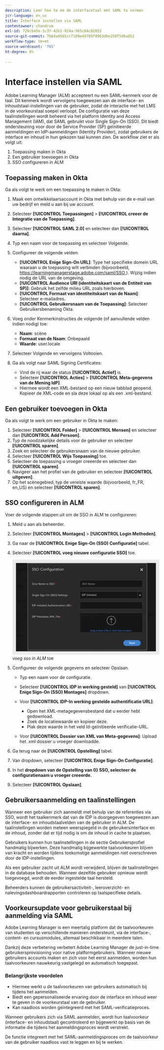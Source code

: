 ```yaml
---
description: Leer hoe te om de interfacetaal met SAML te vormen
jcr-language: en_us
title: Interface instellen via SAML
contentowner: chandrum
exl-id: 726cb45e-1c37-42b1-924a-565c84c82852
source-git-commit: 7b84a4565ccf109ed4789f4963d6e250f5d0a852
workflow-type: tm+mt
source-wordcount: '765'
ht-degree: 0%

---
```


# Interface instellen via SAML

Adobe Learning Manager (ALM) accepteert nu een SAML-kenmerk voor de taal. Dit kenmerk wordt vervolgens toegewezen aan de interface- en inhoudstaal-instellingen van de gebruiker, zodat de interactie met het LMS in de voorkeurstaal soepel verloopt. De configuratie van deze taalinstellingen wordt beheerd via het platform Identity and Access Management (IAM), dat SAML gebruikt voor Single Sign-On (SSO). Dit biedt ondersteuning voor door de Service Provider (SP) geïnitieerde aanmeldingen en IdP-aanmeldingen (Identity Provider), zodat gebruikers de interface en inhoud in hun gekozen taal kunnen zien. De workflow ziet er als volgt uit:

1. Toepassing maken in Okta
2. Een gebruiker toevoegen in Okta
3. SSO configureren in ALM

## Toepassing maken in Okta

Ga als volgt te werk om een toepassing te maken in Okta:

1. Maak een ontwikkelaarsaccount in Okta met behulp van de e-mail van uw bedrijf en meld u aan bij uw account.
2. Selecteer **[!UICONTROL Toepassingen]** > **[!UICONTROL creeer de Integratie van de Toepassing]**.
3. Selecteer **[!UICONTROL SAML 2.0]** en selecteer dan **[!UICONTROL daarna]**.
4. Typ een naam voor de toepassing en selecteer Volgende.
5. Configureer de volgende velden:

   * **[!UICONTROL Enige Sign-On URL]**: Type het specifieke domein URL waaraan u de toepassing wilt verbinden (bijvoorbeeld, [ https://learningmanagerstage.adobe.com/saml/SSO ](https://learningmanagerstage.adobe.com/saml/SSO)). Wijzig indien nodig de URL van de omgeving.
   * **[!UICONTROL Audience URI (identiteitskaart van de Entiteit van SP)]**: Gebruik het zelfde milieu URL zoals hierboven.
   * **[!UICONTROL Formaat van identiteitskaart van de Naam]**: Selecteer e-mailadres.
   * **[!UICONTROL Gebruikersnaam van de Toepassing]**: Selecteer Gebruikersbenaming Okta.

6. Voeg onder Kenmerkinstructies de volgende (of aanvullende velden indien nodig) toe:
   * **Naam**: scène
   * **Formaat van de Naam**: Onbepaald
   * **Waarde**: user.locale

7. Selecteer Volgende en vervolgens Voltooien.
8. Ga als volgt naar SAML Signing Certificates:

   * Vind de rij waar de status **[!UICONTROL Actief]** is.
   * Selecteer **[!UICONTROL Acties]** > **[!UICONTROL Meta-gegevens van de Mening IdP]**.
   * Hiermee wordt een XML-bestand op een nieuw tabblad geopend. Kopieer de XML-code en sla deze lokaal op als een .xml-bestand.

## Een gebruiker toevoegen in Okta

Ga als volgt te werk om een gebruiker in Okta te maken:

1. Selecteer **[!UICONTROL Folder]** > **[!UICONTROL Mensen]** en selecteer dan **[!UICONTROL Add Persoon]**.
2. Typ de noodzakelijke details voor de gebruiker en selecteer **[!UICONTROL sparen]**.
3. Zoek en selecteer de gebruikersnaam van de nieuwe gebruiker.
4. Selecteer **[!UICONTROL Wijs Toepassing]** toe.
5. Selecteer de toepassing u vroeger creeerde en selecteer dan **[!UICONTROL sparen]**.
6. Navigeer aan het profiel van de gebruiker en selecteer **[!UICONTROL uitgeven]**.
7. Op het scènegebied, typ de vereiste waarde (bijvoorbeeld, fr_FR, en_US) en selecteer **[!UICONTROL sparen]**.

## SSO configureren in ALM

Voer de volgende stappen uit om de SSO in ALM te configureren:

1. Meld u aan als beheerder.
2. Selecteer **[!UICONTROL Montages]** > **[!UICONTROL Login Methoden]**.
3. Ga naar de **[!UICONTROL Enige Sign-On (SSO) Configuratie]** tabel.
4. Selecteer **[!UICONTROL voeg nieuwe configuratie SSO]** toe.

   ![](assets/sso-add.PNG)
   _voeg sso in ALM_ toe

5. Configureer de volgende gegevens en selecteer Opslaan.
   * Typ een naam voor de configuratie.
   * Selecteer **[!UICONTROL IDP in werking gesteld]** van **[!UICONTROL Enige Sign-On (SSO) Montages]** dropdown.
   * Voor **[!UICONTROL IDP-In werking gestelde authentificatie URL]**:

      * Open het XML-metagegevensbestand dat u eerder hebt gedownload.
      * Zoek de locatiewaarde en kopieer deze.
      * Plak deze waarde in het veld Id-geïnitieerde verificatie-URL.

   * Voor **[!UICONTROL Dossier van XML van Meta-gegevens]**: Upload het .xml dossier u vroeger downloadde.

6. Ga terug naar de **[!UICONTROL Opstelling]** tabel.
7. Van dropdown, selecteer **[!UICONTROL Enige Sign-On Configuratie]**.
8. In het **dropdown van de Opstelling van 0&rbrace; SSO, selecteer de configuratienaam u vroeger creeerde.**
9. Selecteer **[!UICONTROL Opslaan]**.

## Gebruikersaanmelding en taalinstellingen

Wanneer een gebruiker zich aanmeldt met behulp van de referenties via SSO, wordt het taalkenmerk dat van de IDP is doorgegeven toegewezen aan de interface- en inhoudstaalvelden van de gebruiker in ALM. De taalinstellingen worden meteen weerspiegeld in de gebruikersinterface en de inhoud, zonder dat er tijd nodig is om de inhoud in cache te plaatsen.

Gebruikers kunnen hun taalinstellingen in de sectie Gebruikersprofiel handmatig bijwerken. Deze handmatig bijgewerkte taalvoorkeuren blijven van kracht en worden tijdens toekomstige aanmeldingen niet overschreven door de IDP-instellingen.

Als een gebruiker zacht uit ALM wordt verwijderd, blijven de taalinstellingen in de database behouden. Wanneer dezelfde gebruiker opnieuw wordt toegevoegd, wordt de eerder ingestelde taal hersteld.

Beheerders kunnen de gebruikersactiviteit-, leeroverzicht- en nalevingsdashboardrapporten controleren op taalspecifieke details.

## Voorkeursupdate voor gebruikerstaal bij aanmelding via SAML

Adobe Learning Manager is een meertalig platform dat de taalvoorkeuren van studenten op verschillende manieren ondersteunt, via de interface-, content- en cursusmodules, allemaal beschikbaar in meerdere talen.

Dankzij deze verbetering verbetert Adobe Learning Manager de just-in-time gebruikersprovisioning voor native platformgebruikers. Wanneer nieuwe gebruikers accounts maken en zich voor het eerst aanmelden, worden hun taalvoorkeuren nauwkeurig vastgelegd en automatisch toegepast.

### Belangrijkste voordelen

* Hiermee werkt u de taalvoorkeuren van gebruikers automatisch bij tijdens het aanmelden.
* Biedt een gepersonaliseerde ervaring door de interface en inhoud weer te geven in de voorkeurstaal van de gebruiker.
* Kan naadloos worden geïntegreerd met het SAML-verificatieproces.

Wanneer gebruikers zich via SAML aanmelden, wordt hun taalvoorkeur (interface- en inhoudstaal) gecontroleerd en bijgewerkt op basis van de informatie die tijdens het aanmeldingsproces wordt verstrekt.

De functie integreert met het SAML-aanmeldingsproces om de taalvoorkeur van de gebruiker naadloos vast te leggen en bij te werken.
